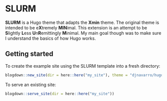 SLURM
================

**SLURM** is a Hugo theme that adapts the **Xmin** theme. The original
theme is intended to be e**X**tremely **MIN**imal. This extension is an
attempt to be **S**lightly **L**ess **U**n**R**emittingly **M**inimal.
My main goal though was to make sure I understand the basics of how Hugo
works.

## Getting started

To create the example site using the SLURM template into a fresh
directory:

``` r
blogdown::new_site(dir = here::here("my_site"), theme = "djnavarro/hugo-slurm")
```

To serve an existing site:

``` r
blogdown::serve_site(dir = here::here("my_site"))
```
